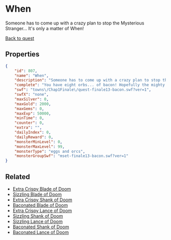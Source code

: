 # When

Someone has to come up with a crazy plan to stop the Mysterious Stranger... It's only a matter of When!

[Back to quest](../quests.md)

## Properties

```json
{
    "id": 807,
    "name": "When",
    "description": "Someone has to come up with a crazy plan to stop the Mysterious Stranger... It's only a matter of When!",
    "complete": "You have eight orbs... of bacon! Hopefully the mighty power of breakfast will be able to overcome the burgeoning darkness....",
    "swf": "towns\/Chap1Finale\/quest-finale13-bacon.swf?ver=1",
    "swfX": "none",
    "maxSilver": 0,
    "maxGold": 2000,
    "maxGems": 0,
    "maxExp": 50000,
    "minTime": 0,
    "counter": 0,
    "extra": "",
    "dailyIndex": 0,
    "dailyReward": 0,
    "monsterMinLevel": 0,
    "monsterMaxLevel": 99,
    "monsterType": "eggs and orcs",
    "monsterGroupSwf": "mset-finale13-bacon.swf?ver=1"
}
```

## Related

- [Extra Crispy Blade of Doom](../items/5843-extra-crispy-blade-of-doom.md)
- [Sizzling Blade of Doom](../items/5844-sizzling-blade-of-doom.md)
- [Extra Crispy Shank of Doom](../items/5845-extra-crispy-shank-of-doom.md)
- [Baconated Blade of Doom](../items/5846-baconated-blade-of-doom.md)
- [Extra Crispy Lance of Doom](../items/5847-extra-crispy-lance-of-doom.md)
- [Sizzling Shank of Doom](../items/5848-sizzling-shank-of-doom.md)
- [Sizzling Lance of Doom](../items/5849-sizzling-lance-of-doom.md)
- [Baconated Shank of Doom](../items/5850-baconated-shank-of-doom.md)
- [Baconated Lance of Doom](../items/5851-baconated-lance-of-doom.md)

